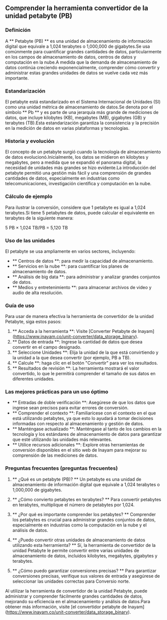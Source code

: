 ## Comprender la herramienta convertidor de la unidad petabyte (PB)

### Definición
A ** Petabyte (PB) ** es una unidad de almacenamiento de información digital que equivale a 1,024 terabytes o 1,000,000 de gigabytes.Se usa comúnmente para cuantificar grandes cantidades de datos, particularmente en los campos de almacenamiento de datos, centros de datos y computación en la nube.A medida que la demanda de almacenamiento de datos continúa creciendo exponencialmente, comprender cómo convertir y administrar estas grandes unidades de datos se vuelve cada vez más importante.

### Estandarización
El petabyte está estandarizado en el Sistema Internacional de Unidades (SI) como una unidad métrica de almacenamiento de datos.Se denota por el símbolo ** Pb ** y es parte de una jerarquía más grande de mediciones de datos, que incluye kilobytes (KB), megabytes (MB), gigabytes (GB) y terabytes (TB).Esta estandarización garantiza la consistencia y la precisión en la medición de datos en varias plataformas y tecnologías.

### Historia y evolución
El concepto de un petabyte surgió cuando la tecnología de almacenamiento de datos evolucionó.Inicialmente, los datos se midieron en kilobytes y megabytes, pero a medida que se expandió el panorama digital, la necesidad de unidades más grandes se hizo evidente.La introducción del petabyte permitió una gestión más fácil y una comprensión de grandes cantidades de datos, especialmente en industrias como telecomunicaciones, investigación científica y computación en la nube.

### Cálculo de ejemplo
Para ilustrar la conversión, considere que 1 petabyte es igual a 1,024 terabytes.Si tiene 5 petabytes de datos, puede calcular el equivalente en terabytes de la siguiente manera:

5 PB × 1,024 TB/PB = 5,120 TB

### Uso de las unidades
El petabyte se usa ampliamente en varios sectores, incluyendo:
- ** Centros de datos **: para medir la capacidad de almacenamiento.
- ** Servicios en la nube **: para cuantificar los planes de almacenamiento de datos.
- ** Análisis de big data **: para administrar y analizar grandes conjuntos de datos.
- ** Medios y entretenimiento **: para almacenar archivos de video y audio de alta resolución.

### Guía de uso
Para usar de manera efectiva la herramienta de convertidor de la unidad Petabyte, siga estos pasos:
1. ** Acceda a la herramienta **: Visite [Converter Petabyte de Inayam] (https://www.inayam.co/unit-converter/data_storage_binary).
2. ** Datos de entrada **: Ingrese la cantidad de datos que desea convertir en el campo designado.
3. ** Seleccione Unidades **: Elija la unidad de la que está convirtiendo y la unidad a la que desea convertir (por ejemplo, PB a TB).
4. ** Calcule **: haga clic en el botón "Convertir" para ver los resultados.
5. ** Resultados de revisión **: La herramienta mostrará el valor convertido, lo que le permitirá comprender el tamaño de sus datos en diferentes unidades.

### Las mejores prácticas para un uso óptimo
- ** Entradas de doble verificación **: Asegúrese de que los datos que ingrese sean precisos para evitar errores de conversión.
- ** Comprender el contexto **: Familiarícese con el contexto en el que está utilizando petabytes, ya que esto lo ayudará a tomar decisiones informadas con respecto al almacenamiento y gestión de datos.
- ** Manténgase actualizado **: Manténgase al tanto de los cambios en la tecnología y los estándares de almacenamiento de datos para garantizar que esté utilizando las unidades más relevantes.
- ** Utilice recursos adicionales **: Explore otras herramientas de conversión disponibles en el sitio web de Inayam para mejorar su comprensión de las mediciones de datos.

### Preguntas frecuentes (preguntas frecuentes)

1. ** ¿Qué es un petabyte (PB)? **
Un petabyte es una unidad de almacenamiento de información digital que equivale a 1,024 terabytes o 1,000,000 de gigabytes.

2. ** ¿Cómo convierto petabytes en terabytes? **
Para convertir petabytes en terabytes, multiplique el número de petabytes por 1,024.

3. ** ¿Por qué es importante comprender los petabytes? **
Comprender los petabytes es crucial para administrar grandes conjuntos de datos, especialmente en industrias como la computación en la nube y el análisis de datos.

4. ** ¿Puedo convertir otras unidades de almacenamiento de datos utilizando esta herramienta? **
Sí, la herramienta de convertidor de la unidad Petabyte le permite convertir entre varias unidades de almacenamiento de datos, incluidos kilobytes, megabytes, gigabytes y terabytes.

5. ** ¿Cómo puedo garantizar conversiones precisas? **
Para garantizar conversiones precisas, verifique sus valores de entrada y asegúrese de seleccionar las unidades correctas para Conversio norte.

Al utilizar la herramienta de convertidor de la unidad Petabyte, puede administrar y comprender fácilmente grandes cantidades de datos, mejorando su eficiencia en el almacenamiento y análisis de datos.Para obtener más información, visite [el convertidor petabyte de Inayam] (https://www.inayam.co/unit-converter/data_storage_binary).